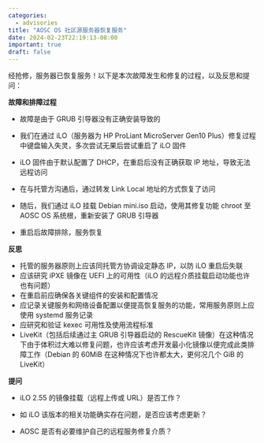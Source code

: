 ```yaml
---
categories:
  - advisories
title: "AOSC OS 社区源服务器恢复服务"
date: 2024-02-23T22:19:13-08:00
important: true
draft: false
---
```



经抢修，服务器已恢复服务！以下是本次故障发生和修复的过程，以及反思和提问：

**故障和排障过程**

- 故障是由于 GRUB 引导器没有正确安装导致的

- 我们在通过 iLO（服务器为 HP ProLiant MicroServer Gen10 Plus）修复过程中键盘输入失灵，多次尝试无果后尝试重启了 iLO 固件

- iLO 固件由于默认配置了 DHCP，在重启后没有正确获取 IP 地址，导致无法远程访问

- 在与托管方沟通后，通过转发 Link Local 地址的方式恢复了访问

- 随后，我们通过 iLO 挂载 Debian mini.iso 启动，使用其修复功能 chroot 至 AOSC OS 系统根，重新安装了 GRUB 引导器

- 重启后故障排除，服务恢复

**反思**

- 托管的服务器原则上应该同托管方协调设定静态 IP，以防 iLO 重启后失联
- 应该研究 iPXE 镜像在 UEFI 上的可用性（iLO 的远程介质挂载启动功能也许也有问题）
- 在重启前应确保各关键组件的安装和配置情况
- 应记录关键服务和网络设备配置以便提高恢复服务的功能，常用服务原则上应使用 systemd 服务记录
- 应研究和验证 kexec 可用性及使用流程标准
- LiveKit（包括后续通过主 GRUB 引导器启动的 RescueKit 镜像）在这种情况下由于体积过大难以修复问题，也许应该考虑开发最小化镜像以便完成此类排障工作（Debian 的 60MiB 在这种情况下也许都太大，更何况几个 GiB 的 LiveKit）

**提问**

- iLO 2.55 的镜像挂载（远程上传或 URL）是否工作？

- 如 iLO 该版本的相关功能确实存在问题，是否应该考虑更新？

- AOSC 是否有必要维护自己的远程服务修复介质？
